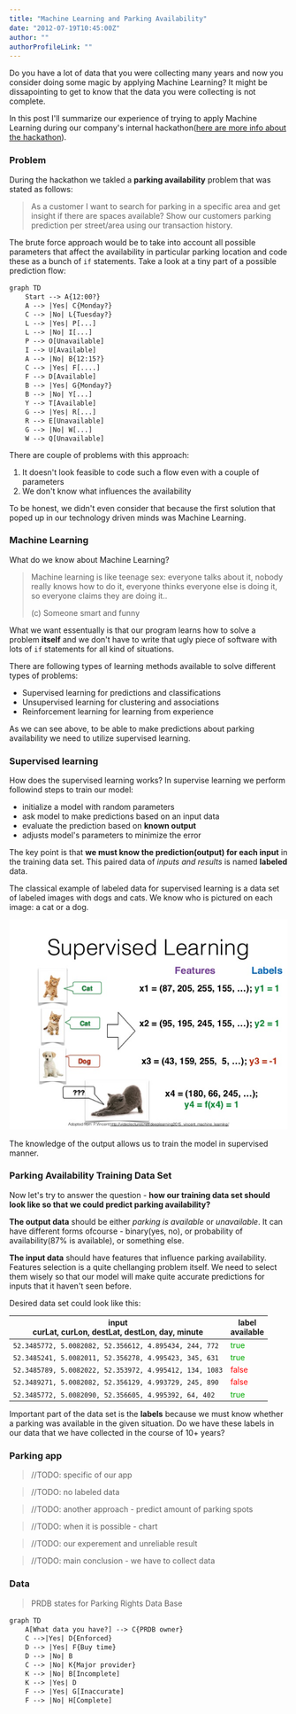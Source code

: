 ```yaml
---
title: "Machine Learning and Parking Availability"
date: "2012-07-19T10:45:00Z"
author: ""
authorProfileLink: ""
---
```


Do you have a lot of data that you were collecting many years and now you consider doing some magic by applying Machine Learning? It might be dissapointing to get to know that the data you were collecting is not complete. 

In this post I'll summarize our experience of trying to apply Machine Learning during our company's internal hackathon([here are more info about the hackathon]()). 

### Problem

During the hackathon we takled a **parking availability** problem that was stated as follows:

> As a customer I want to search for parking in a specific area and get insight if there are spaces available? Show our customers parking prediction per street/area using our transaction history.

The brute force approach would be to take into account all possible parameters that affect the availability in particular parking location and code these as a bunch of `if` statements. Take a look at a tiny part of a possible prediction flow:

```mermaid
graph TD
    Start --> A{12:00?}
    A --> |Yes| C{Monday?}
    C --> |No| L{Tuesday?}
    L --> |Yes| P[...]
    L --> |No| I[...]
    P --> O[Unavailable]
    I --> U[Available]
    A --> |No| B{12:15?}
    C --> |Yes| F[....]
    F --> D[Available]
    B --> |Yes| G{Monday?}
    B --> |No| Y[...]
    Y --> T[Available]
    G --> |Yes| R[...]
    R --> E[Unavailable]
    G --> |No| W[...]
    W --> Q[Unavailable]
```
There are couple of problems with this approach:
1. It doesn't look feasible to code such a flow even with a couple of parameters
2. We don't know what influences the availability 

To be honest, we didn't even consider that because the first solution that poped up in our technology driven minds was Machine Learning. 

### Machine Learning
What do we know about Machine Learning?
> Machine learning is like teenage sex: everyone talks about it, nobody really knows how to do it, everyone thinks everyone else is doing it, so everyone claims they are doing it.. 
>
> (c) Someone smart and funny

What we want essentually is that our program learns how to solve a problem **itself** and we don't have to write that ugly piece of software with lots of `if` statements for all kind of situations.

There are following types of learning methods available to solve different types of problems:
- Supervised learning for predictions and classifications
- Unsupervised learning for clustering and associations
- Reinforcement learning for learning from experience

As we can see above, to be able to make predictions about parking availability we need to utilize supervised learning. 

### Supervised learning
How does the supervised learning works? In supervise learning we perform followind steps to train our model:
- initialize a model with random parameters
- ask model to make predictions based on an input data
- evaluate the prediction based on **known output**
- adjusts model's parameters to minimize the error 

The key point is that **we must know the prediction(output) for each input** in the training data set. This paired data of *inputs and results* is named **labeled** data.

The classical example of labeled data for supervised learning is a data set of labeled images with dogs and cats. We know who is pictured on each image: a cat or a dog.

![Cats & Dogs](./images/casndogs.jpg)

The knowledge of the output allows us to train the model in supervised manner. 

### Parking Availability Training Data Set

Now let's try to answer the question - **how our training data set should look like so that we could predict parking availability?**

**The output data** should be either *parking is available* or *unavailable*. It can have different forms ofcourse - binary(yes, no), or probability of availability(87% is available), or something else.

**The input data** should have features that influence parking availability. Features selection is a quite chellanging problem itself. We need to select them wisely so that our model will make quite accurate predictions for inputs that it haven't seen before.

Desired data set could look like this:

|input <br /> curLat, curLon, destLat, destLon, day, minute |label <br /> available|
|-----|------|
|`52.3485772, 5.0082082, 52.356612, 4.895434, 244, 772`|<span style="color:#0a0">true</span>|
|`52.3485241, 5.0082011, 52.356278, 4.995423, 345, 631`|<span style="color:#0a0">true<span>|
|`52.3485789, 5.0082022, 52.353972, 4.995412, 134, 1083`|<span style="color:#f00">false</span>|
|`52.3489271, 5.0082082, 52.356129, 4.993729, 245, 890`|<span style="color:#f00">false</span>|
|`52.3485772, 5.0082090, 52.356605, 4.995392, 64, 402`|<span style="color:#0a0">true<span>|

Important part of the data set is the **labels** because we must know whether a parking was available in the given situation. Do we have these labels in our data that we have collected in the course of 10+ years?

###  Parking app 

>//TODO: specific of our app

>//TODO: no labeled data

>//TODO: another approach - predict amount of parking spots

>//TODO: when it is possible - chart

>//TODO: our experement and unreliable result

>//TODO: main conclusion - we have to collect data

### Data

> PRDB states for Parking Rights Data Base

```mermaid
graph TD
    A[What data you have?] --> C{PRDB owner}
    C -->|Yes| D{Enforced}
    D --> |Yes| F{Buy time}
    D --> |No| B
    C --> |No| K{Major provider}
    K --> |No| B[Incomplete]
    K --> |Yes| D
    F --> |Yes| G[Inaccurate]
    F --> |No| H[Complete]
```